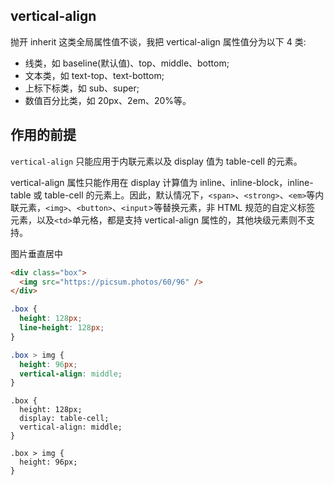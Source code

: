 ## vertical-align

抛开 inherit 这类全局属性值不谈，我把 vertical-align 属性值分为以下 4 类:

- 线类，如 baseline(默认值)、top、middle、bottom;
- 文本类，如 text-top、text-bottom;
- 上标下标类，如 sub、super;
- 数值百分比类，如 20px、2em、20%等。

## 作用的前提

`vertical-align` 只能应用于内联元素以及 display 值为 table-cell 的元素。

vertical-align 属性只能作用在 display 计算值为 inline、inline-block，inline-table 或 table-cell 的元素上。因此，默认情况下，`<span>`、`<strong>`、`<em>`等内联元素，`<img>`、`<button>`、`<input`>等替换元素，非 HTML 规范的自定义标签 元素，以及`<td>`单元格，都是支持 vertical-align 属性的，其他块级元素则不支持。

图片垂直居中

```html
<div class="box">
  <img src="https://picsum.photos/60/96" />
</div>
```

<demo1 />

```css {3}
.box {
  height: 128px;
  line-height: 128px;
}

.box > img {
  height: 96px;
  vertical-align: middle;
}
```

<demo2 />

```css{3,4}
.box {
  height: 128px;
  display: table-cell;
  vertical-align: middle;
}

.box > img {
  height: 96px;
}
```

<!-- <float />

<icon /> -->

<script setup>
  import Float from './demos/float.vue'
  import Icon from './demos/icon.vue'
  import demo1 from './demos/demo1.vue'
  import demo2 from './demos/demo2.vue'
</script>
